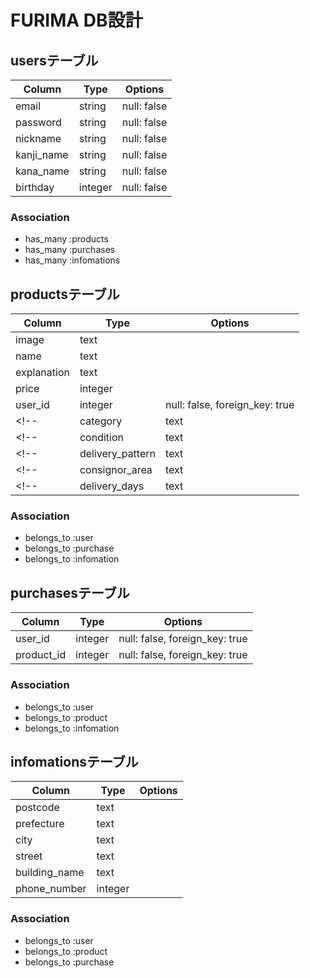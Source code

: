 # FURIMA DB設計

## usersテーブル
|Column|Type|Options|
|------|----|-------|
|email|string|null: false|
|password|string|null: false|
|nickname|string|null: false|
|kanji_name|string|null: false|
|kana_name|string|null: false|
|birthday|integer|null: false|
### Association
- has_many :products
- has_many :purchases
- has_many :infomations

## productsテーブル
|Column|Type|Options|
|------|----|-------|
|image|text||
|name|text||
|explanation|text||
|price|integer||
|user_id|integer|null: false, foreign_key: true|
<!-- |category|text||            実際にはActiveHashを用いる -->
<!-- |condition|text||           実際にはActiveHashを用いる -->
<!-- |delivery_pattern|text||    実際にはActiveHashを用いる -->
<!-- |consignor_area|text||      実際にはActiveHashを用いる -->
<!-- |delivery_days|text||       実際にはActiveHashを用いる -->
### Association
- belongs_to :user
- belongs_to :purchase
- belongs_to :infomation

## purchasesテーブル
|Column|Type|Options|
|------|----|-------|
|user_id|integer|null: false, foreign_key: true|
|product_id|integer|null: false, foreign_key: true|
### Association
- belongs_to :user
- belongs_to :product
- belongs_to :infomation

## infomationsテーブル
|Column|Type|Options|
|------|----|-------|
|postcode|text||
|prefecture|text||
|city|text||
|street|text||
|building_name|text||
|phone_number|integer||
### Association
- belongs_to :user
- belongs_to :product
- belongs_to :purchase
